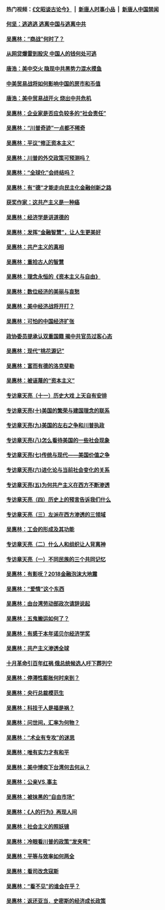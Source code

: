 #### 热门视频：[《文昭谈古论今》](https://github.com/gfw-breaker/wenzhao/blob/master/README.md?t=10270932) &nbsp;|&nbsp; [新唐人时事小品](https://github.com/gfw-breaker/ntdtv-comedy/blob/master/README.md?t=10270932) &nbsp;|&nbsp; [新唐人中国禁闻](https://github.com/gfw-breaker/ntdtv-news/blob/master/README.md?t=10270932)

#### [何坚：逃逃逃 逃离中国与逃离中共](../pages/nsc423/n10592891.md?t=10270932) 

#### [吴惠林：“商战”何时了？](../pages/nsc423/n10573558.md?t=10270932) 

#### [从网贷爆雷到股灾 中国人的钱何处可逃](../pages/nsc423/n10572800.md?t=10270932) 

#### [唐浩：美中交火 隐现中共黑势力混水摸鱼](../pages/nsc423/n10544040.md?t=10270932) 

#### [中美贸易战将如何影响中国的房市和币值](../pages/nsc423/n10543697.md?t=10270932) 

#### [唐浩：美中贸易战开火 烧出中共危机](../pages/nsc423/n10540126.md?t=10270932) 

#### [吴惠林：企业家是否应负较多的“社会责任”](../pages/nsc423/n10535022.md?t=10270932) 

#### [吴惠林：“川普奇迹”一点都不稀奇](../pages/nsc423/n10512808.md?t=10270932) 

#### [吴惠林：平议“修正资本主义”](../pages/nsc423/n10495724.md?t=10270932) 

#### [吴惠林：川普的外交政策可预测吗？](../pages/nsc423/n10462387.md?t=10270932) 

#### [吴惠林：“全球化”会终结吗？](../pages/nsc423/n10452838.md?t=10270932) 

#### [吴惠林：有“德”才能走向民主化金融创新之路](../pages/nsc423/n10432292.md?t=10270932) 

#### [获奖作家：这共产主义是一种癌](../pages/nsc423/n10431541.md?t=10270932) 

#### [吴惠林：经济学是讲道德的](../pages/nsc423/n10398014.md?t=10270932) 

#### [吴惠林：发挥“金融智慧”，让人生更美好](../pages/nsc423/n10375019.md?t=10270932) 

#### [吴惠林：共产主义的真相](../pages/nsc423/n10351394.md?t=10270932) 

#### [吴惠林：重拾古人的智慧](../pages/nsc423/n10337691.md?t=10270932) 

#### [吴惠林：理念永恒的《资本主义与自由》](../pages/nsc423/n10316274.md?t=10270932) 

#### [吴惠林：数位经济的美丽与哀愁](../pages/nsc423/n10292946.md?t=10270932) 

#### [吴惠林：美中经济战将开打？](../pages/nsc423/n10258825.md?t=10270932) 

#### [吴惠林：可怕的中国经济扩张](../pages/nsc423/n10219147.md?t=10270932) 

#### [政协委员提承认双重国籍 揭中共官员过客心态](../pages/nsc423/n10208809.md?t=10270932) 

#### [吴惠林：现代“桃花源记”](../pages/nsc423/n10185234.md?t=10270932) 

#### [吴惠林：富而有德的洛克斐勒](../pages/nsc423/n10142264.md?t=10270932) 

#### [吴惠林：被诬蔑的“资本主义”](../pages/nsc423/n10124816.md?t=10270932) 

#### [专访章天亮（十一）历史大戏 上天自有安排](../pages/nsc423/n10094905.md?t=10270932) 

#### [专访章天亮(十)美国的繁荣与建国理念的联系](../pages/nsc423/n10094899.md?t=10270932) 

#### [专访章天亮(九)美国的左右之争和川普执政](../pages/nsc423/n10094889.md?t=10270932) 

#### [专访章天亮(八)怎么看待美国的一些社会现象](../pages/nsc423/n10094857.md?t=10270932) 

#### [专访章天亮(七)传统与现代——美国价值之争](../pages/nsc423/n10093140.md?t=10270932) 

#### [专访章天亮(六)进化论与当前社会变化的关系](../pages/nsc423/n10092036.md?t=10270932) 

#### [专访章天亮(五)为何共产主义在西方不断渗透](../pages/nsc423/n10083620.md?t=10270932) 

#### [专访章天亮（四）历史上的预言告诉我们什么](../pages/nsc423/n10083606.md?t=10270932) 

#### [专访章天亮（三）左派在西方渗透的三领域](../pages/nsc423/n10081115.md?t=10270932) 

#### [吴惠林：工会的形成及其功能](../pages/nsc423/n10080633.md?t=10270932) 

#### [专访章天亮（二）什么人和组织让人背离神](../pages/nsc423/n10076637.md?t=10270932) 

#### [专访章天亮（一）不同民族的三个共同记忆](../pages/nsc423/n10074188.md?t=10270932) 

#### [吴惠林：有影呒？2018金融泡沫大地震](../pages/nsc423/n10040534.md?t=10270932) 

#### [吴惠林：“爱情”这个东西](../pages/nsc423/n10019423.md?t=10270932) 

#### [吴惠林：由台湾劳动部政次请辞说起](../pages/nsc423/n9979679.md?t=10270932) 

#### [吴惠林：五鬼搬运如何了？](../pages/nsc423/n9925338.md?t=10270932) 

#### [吴惠林：有感于本年诺贝尔经济学奖](../pages/nsc423/n9871883.md?t=10270932) 

#### [吴惠林：共产主义渗透全球](../pages/nsc423/n9812748.md?t=10270932) 

#### [十月革命引百年红祸 俄总统候选人吁下葬列宁](../pages/nsc423/n9810182.md?t=10270932) 

#### [吴惠林：停滞性膨胀何时来到？](../pages/nsc423/n9764136.md?t=10270932) 

#### [吴惠林：央行总裁模范生](../pages/nsc423/n9728134.md?t=10270932) 

#### [吴惠林：科技于人是福是祸？](../pages/nsc423/n9672982.md?t=10270932) 

#### [吴惠林：问世间，汇率为何物？](../pages/nsc423/n9621788.md?t=10270932) 

#### [吴惠林：“术业有专攻”的迷思](../pages/nsc423/n9580363.md?t=10270932) 

#### [吴惠林：唯有实力才有和平](../pages/nsc423/n9529599.md?t=10270932) 

#### [吴惠林：美中博奕下台湾何去何从？](../pages/nsc423/n9483598.md?t=10270932) 

#### [吴惠林：公亲VS.事主](../pages/nsc423/n9425637.md?t=10270932) 

#### [吴惠林：被抹黑的“自由市场”](../pages/nsc423/n9351545.md?t=10270932) 

#### [吴惠林：《人的行为》再现人间](../pages/nsc423/n9296339.md?t=10270932) 

#### [吴惠林：社会主义的照妖镜](../pages/nsc423/n9243460.md?t=10270932) 

#### [吴惠林：冷眼看川普的政策“发夹弯”](../pages/nsc423/n9120684.md?t=10270932) 

#### [吴惠林：平等与效率如何两全](../pages/nsc423/n9075430.md?t=10270932) 

#### [吴惠林：看司改念寇斯](../pages/nsc423/n9024915.md?t=10270932) 

#### [吴惠林：“看不见”的谁会在乎？](../pages/nsc423/n8977488.md?t=10270932) 

#### [吴惠林：返还亚当．史密斯的经济成长政策](../pages/nsc423/n8931896.md?t=10270932) 

